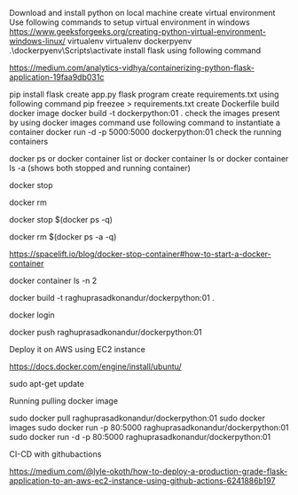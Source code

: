 Download and install python on local machine
create virtual environment
Use following commands to setup virtual environment in windows
https://www.geeksforgeeks.org/creating-python-virtual-environment-windows-linux/
virtualenv <envname>
virtualenv dockerpyenv
.\dockerpyenv\Scripts\activate
install flask using following command

https://medium.com/analytics-vidhya/containerizing-python-flask-application-19faa9db031c

pip install flask
create app.py flask program
create requirements.txt using following command
pip freezee > requirements.txt
create Dockerfile
build docker image
docker build -t dockerpython:01 .
check the images present by using docker images command
use following command to instantiate a container
docker run -d -p 5000:5000 dockerpython:01
check the running containers

docker ps
or 
docker container list
or 
docker container ls
or
docker container ls -a (shows both stopped and running container)

docker stop <imageid>

docker rm <imageid>

docker stop $(docker ps -q)


docker rm $(docker ps -a -q)

https://spacelift.io/blog/docker-stop-container#how-to-start-a-docker-container

docker container ls -n 2

docker build -t raghuprasadkonandur/dockerpython:01 .

docker login

docker push raghuprasadkonandur/dockerpython:01

Deploy it on AWS using EC2 instance


https://docs.docker.com/engine/install/ubuntu/

sudo apt-get update



Running pulling docker image

sudo docker pull raghuprasadkonandur/dockerpython:01
sudo docker images
sudo docker run -p 80:5000 raghuprasadkonandur/dockerpython:01
sudo docker run -d -p 80:5000 raghuprasadkonandur/dockerpython:01

CI-CD with githubactions

https://medium.com/@lyle-okoth/how-to-deploy-a-production-grade-flask-application-to-an-aws-ec2-instance-using-github-actions-6241886b197
